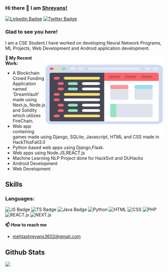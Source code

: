 ### Hi there 👋 I am [Shreyans!]("https://github.com/mehtashreyans3602")

[![Linkedin Badge](https://img.shields.io/badge/LinkedIn-0077B5?style=for-the-badge&logo=linkedin&logoColor=white)](https://www.linkedin.com/in/shreyans-mehta-4b406a1b3/)
[![Twitter Badge](https://img.shields.io/badge/Twitter-1DA1F2?style=for-the-badge&logo=twitter&logoColor=white)](https://twitter.com/mehtashreyans03)


### Glad to see you here! &nbsp;


I am a CSE Student.I have worked on developing Neural Network Programs, ML Projects, Web Development and Android application development. 


<img align="right" height="250" width="375" alt="" src="https://github.com/mehtashreyans3602/mehtashreyans3602/blob/main/coding.svg" />

**🔭 My Recent Work:**
- A Blockchain Crowd Funding Application named 'DreamVault' made using Next.js, Node.js and Solidity which utilizes FireChain.  
- Web app containing games made using Django, SQLite, Javascript, HTML and CSS made in HackThisFall3.0 
- Python based web apps using Django,Flask.
- Web apps using Node.JS,REACT.js 
- Machine Learning NLP Project done for HackSvit and DUHacks 
- Android Development
- Web Development

## Skills

### Languages:

![JS Badge](https://img.shields.io/badge/JavaScript-F7DF1E?style=for-the-badge&logo=javascript&logoColor=white)
![TS Badge](https://img.shields.io/badge/TypeScript-blue?style=for-the-badge&logo=typescript&logoColor=white)
![Java Badge](https://img.shields.io/badge/Java-ED8B00?style=for-the-badge&logo=java&logoColor=white)
![Python](https://img.shields.io/badge/Python-3776AB?style=for-the-badge&logo=python&logoColor=white)
![HTML](https://img.shields.io/badge/HTML-239120?style=for-the-badge&logo=html5&logoColor=white)
![CSS](https://img.shields.io/badge/CSS-239120?&style=for-the-badge&logo=css3&logoColor=white)
![PHP](https://img.shields.io/badge/PHP-787CB4?&style=for-the-badge&logo=php&logoColor=black)
![REACT.js](https://img.shields.io/badge/REACT.js-0f1ef2?&style=for-the-badge&logo=react&logoColor=black)
![NEXT.js](https://img.shields.io/badge/NEXT.js-239120?&style=for-the-badge&logo=nextjs3&logoColor=white)



**📫 How to reach me**
- mehtashreyans3602@gmail.com


## Github Stats

<img 
   src="https://github-readme-stats.vercel.app/api?username=mehtashreyans3602&show_icons=true&theme=tokyonight" 
/>

